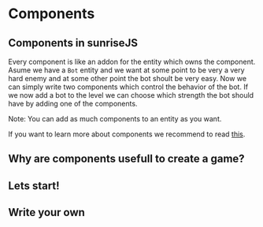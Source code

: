 Components
======

## Components in sunriseJS
Every component is like an addon for the entity which owns the component.
Asume we have a ```Bot``` entity and we want at some point to be very a very hard enemy and at some other point the bot shoult be very easy.
Now we can simply write two components which control the behavior of the bot. If we now add a bot to the level we can choose which strength the bot should have by adding one of the components.

Note: You can add as much components to an entity as you want.


If you want to learn more about components we recommend to read [this](http://gameprogrammingpatterns.com/component.html).

## Why are components usefull to create a game?

## Lets start!

## Write your own